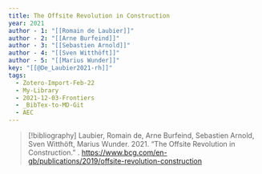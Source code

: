 ```yaml
---
title: The Offsite Revolution in Construction
year: 2021
author - 1: "[[Romain de Laubier]]"
author - 2: "[[Arne Burfeind]]"
author - 3: "[[Sebastien Arnold]]"
author - 4: "[[Sven Witthöft]]"
author - 5: "[[Marius Wunder]]"
key: "[[@De_Laubier2021-rh]]"
tags:
  - Zotero-Import-Feb-22
  - My-Library
  - 2021-12-03-Frontiers
  - _BibTex-to-MD-Git
  - AEC
---
```


> [!bibliography]
> Laubier, Romain de, Arne Burfeind, Sebastien Arnold, Sven Witthöft, Marius Wunder. 2021. “The Offsite Revolution in Construction.” . https://www.bcg.com/en-gb/publications/2019/offsite-revolution-construction